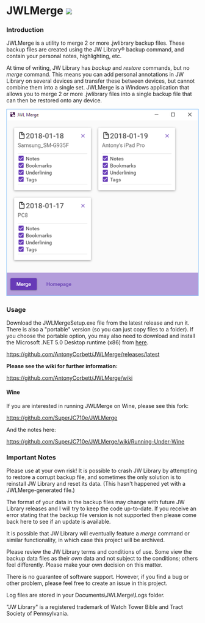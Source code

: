 # JWLMerge <img src="https://ci.appveyor.com/api/projects/status/2nl90i7apndaxcac?svg=true">

### Introduction

JWLMerge is a utility to merge 2 or more .jwlibrary backup files. These backup files are created using the JW Library® backup command, and contain your personal notes, highlighting, etc.

At time of writing, JW Library has _backup_ and _restore_ commands, but no _merge_ command. This means you can add personal annotations in JW Library on several devices and transfer these between devices, but cannot combine them into a single set. JWLMerge is a Windows application that allows you to merge 2 or more .jwlibrary files into a single backup file that can then be restored onto any device.

![Main Window](jwlmerge.png)

### Usage

Download the JWLMergeSetup.exe file from the latest release and run it. There is also a "portable" version (so you can just copy files to a folder). If you choose the portable option, you may also need to download and install the Microsoft .NET 5.0 Desktop runtime (x86) from [here](https://dotnet.microsoft.com/download/dotnet/5.0/runtime).

https://github.com/AntonyCorbett/JWLMerge/releases/latest

**Please see the wiki for further information:**

https://github.com/AntonyCorbett/JWLMerge/wiki

#### Wine

If you are interested in running JWLMerge on Wine, please see this fork:

https://github.com/SuperJC710e/JWLMerge

And the notes here: 

https://github.com/SuperJC710e/JWLMerge/wiki/Running-Under-Wine

### Important Notes

Please use at your own risk! It is possible to crash JW Library by attempting to restore a corrupt backup file, and sometimes the only solution is to reinstall JW Library and reset its data. (This hasn't happened yet with a JWLMerge-generated file.)

The format of your data in the backup files may change with future JW Library releases and I will try to keep the code up-to-date. If you receive an error stating that the backup file version is not supported then please come back here to see if an update is available.

It is possible that JW Library will eventually feature a _merge_ command or similar functionality, in which case this project will be archived.

Please review the JW Library terms and conditions of use. Some view the backup data files as their _own_ data and not subject to the conditions; others feel differently. Please make your own decision on this matter.

There is no guarantee of software support. However, if you find a bug or other problem, please feel free to create an issue in this project.

Log files are stored in your Documents\JWLMerge\Logs folder.

"JW Library" is a registered trademark of Watch Tower Bible and Tract Society of Pennsylvania.
